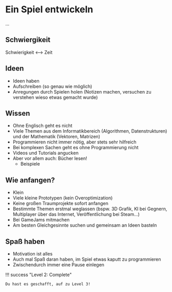 # Ein Spiel entwickeln

...

## Schwiergikeit

Schwierigkeit <--> Zeit

## Ideen

- Ideen haben
- Aufschreiben (so genau wie möglich)
- Anregungen durch Spielen holen (Notizen machen, versuchen zu verstehen wieso etwas gemacht wurde)

## Wissen

- Ohne Englisch geht es nicht
- Viele Themen aus dem Informatikbereich (Algorithmen, Datenstrukturen) und der Mathematik (Vektoren, Matrizen)
- Programmieren nicht immer nötig, aber stets sehr hilfreich
- Bei komplexen Sachen geht es ohne Programmierung nicht
- Videos und Tutorials angucken
- Aber vor allem auch: Bücher lesen!
    - Beispiele

## Wie anfangen?

- Klein
- Viele kleine Prototypen (kein Overoptimization)
- Keine großen Traumprojekte sofort anfangen
- Bestimmte Themen erstmal weglassen (bspw. 3D Grafik, KI bei Gegnern, Multiplayer über das Internet, Veröffentlichung bei Steam...)
- Bei GameJams mitmachen
- Am besten Gleichgesinnte suchen und gemeinsam an Ideen basteln

## Spaß haben

- Motivation ist alles
- Auch mal Spaß daran haben, im Spiel etwas kaputt zu programmieren
- Zwischendurch immer eine Pause einlegen

!!! success "Level 2: Complete"

    Du hast es geschafft, auf zu Level 3!